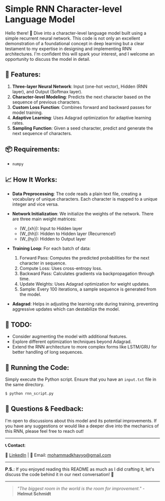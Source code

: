 # Simple RNN Character-level Language Model

Hello there! 👋 Dive into a character-level language model built using a simple recurrent neural network. This code is not only an excellent demonstration of a foundational concept in deep learning but a clear testament to my expertise in designing and implementing RNN architectures. I'm confident this will spark your interest, and I welcome an opportunity to discuss the model in detail.

## 🚀 Features:
1. **Three-layer Neural Network**: Input (one-hot vector), Hidden (RNN layer), and Output (Softmax layer).
2. **Character-level Modeling**: Predicts the next character based on the sequence of previous characters.
3. **Custom Loss Function**: Combines forward and backward passes for model training.
4. **Adaptive Learning**: Uses Adagrad optimization for adaptive learning rates.
5. **Sampling Function**: Given a seed character, predict and generate the next sequence of characters.

## 📦 Requirements:
- `numpy`

## 📈 How It Works:

- **Data Preprocessing**: The code reads a plain text file, creating a vocabulary of unique characters. Each character is mapped to a unique integer and vice versa.

- **Network Initialization**: We initialize the weights of the network. There are three main weight matrices:
  - \(W_{xh}\): Input to Hidden layer
  - \(W_{hh}\): Hidden to Hidden layer (Recurrence!)
  - \(W_{hy}\): Hidden to Output layer

- **Training Loop**: For each batch of data:
  1. Forward Pass: Computes the predicted probabilities for the next character in sequence.
  2. Compute Loss: Uses cross-entropy loss.
  3. Backward Pass: Calculates gradients via backpropagation through time.
  4. Update Weights: Uses Adagrad optimization for weight updates.
  5. Sample: Every 100 iterations, a sample sequence is generated from the model.

- **Adagrad**: Helps in adjusting the learning rate during training, preventing aggressive updates which can destabilize the model.

## 📝 TODO:
- Consider augmenting the model with additional features.
- Explore different optimization techniques beyond Adagrad.
- Extend the RNN architecture to more complex forms like LSTM/GRU for better handling of long sequences.

## 🤖 Running the Code:
Simply execute the Python script. Ensure that you have an `input.txt` file in the same directory.

```bash
$ python rnn_script.py
```

## 🤔 Questions & Feedback:
I'm open to discussions about this model and its potential improvements. If you have any suggestions or would like a deeper dive into the mechanics of this RNN, please feel free to reach out!

---

**📞 Contact**:

🔗 [LinkedIn](https://www.linkedin.com/in/mohammadkhayyo/) | 📧 Email: mohammadkhayyo@gmail.com

---

**P.S.**: If you enjoyed reading this README as much as I did crafting it, let's discuss the code behind it in our next conversation! 🌟

---

> _"The biggest room in the world is the room for improvement."_ - **Helmut Schmidt**